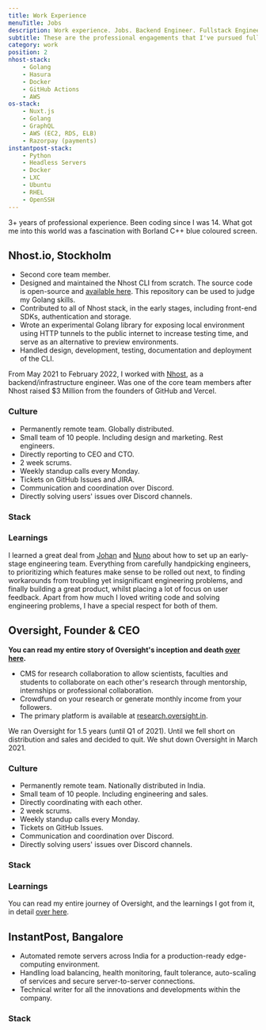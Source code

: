 ```yaml
---
title: Work Experience
menuTitle: Jobs
description: Work experience. Jobs. Backend Engineer. Fullstack Engineer. Golang Engineer. Golang, GraphQL & NuxtJS.
subtitle: These are the professional engagements that I've pursued full-time.
category: work
position: 2
nhost-stack:
    - Golang 
    - Hasura
    - Docker
    - GitHub Actions 
    - AWS 
os-stack:
    - Nuxt.js
    - Golang
    - GraphQL
    - AWS (EC2, RDS, ELB)
    - Razorpay (payments)
instantpost-stack:
    - Python
    - Headless Servers
    - Docker
    - LXC
    - Ubuntu
    - RHEL
    - OpenSSH
---
```


<alert type="success">
3+ years of professional experience. Been coding since I was 14. What got me into this world was a fascination with Borland C++ blue coloured screen.
</alert>

## Nhost.io, Stockholm

- Second core team member.
- Designed and maintained the Nhost CLI from scratch. The source code is open-source and [available here](https://github.com/nhost/cli). This repository can be used to judge my Golang skills.
- Contributed to all of Nhost stack, in the early stages, including front-end SDKs, authentication and storage.
- Wrote an experimental Golang library for exposing local environment using HTTP tunnels to the public internet to increase testing time, and serve as an alternative to preview environments.
- Handled design, development, testing, documentation and deployment of the CLI.

<alert type="info">

From May 2021 to February 2022, I worked with [Nhost](https://nhost.io/), as a backend/infrastructure engineer. Was one of the core team members after Nhost raised $3 Million from the founders of GitHub and Vercel.

</alert>

### Culture

- Permanently remote team. Globally distributed.
- Small team of 10 people. Including design and marketing. Rest engineers.
- Directly reporting to CEO and CTO.
- 2 week scrums.
- Weekly standup calls every Monday.
- Tickets on GitHub Issues and JIRA.
- Communication and coordination over Discord. 
- Directly solving users' issues over Discord channels.
### Stack

<list :items="nhost-stack"></list>

### Learnings

I learned a great deal from [Johan](https://twitter.com/elitasson/) and [Nuno](https://twitter.com/nunopato) about how to set up an early-stage engineering team. Everything from carefully handpicking engineers, to prioritizing which features make sense to be rolled out next, to finding workarounds from troubling yet insignificant engineering problems, and finally building a great product, whilst placing a lot of focus on user feedback. Apart from how much I loved writing code and solving engineering problems, I have a special respect for both of them.
## Oversight, Founder & CEO

<b>

You can read my entire story of Oversight's inception and death [over here](/oversight).

</b>

- CMS for research collaboration to allow scientists, faculties and students to collaborate on each other's research through mentorship, internships or professional collaboration.
- Crowdfund on your research or generate monthly income from your followers.
- The primary platform is available at [research.oversight.in](https://research.oversight.in).

<alert type="info">

We ran Oversight for 1.5 years (until Q1 of 2021). Until we fell short on distribution and sales and decided to quit. We shut down Oversight in March 2021.

</alert>

### Culture

- Permanently remote team. Nationally distributed in India.
- Small team of 10 people. Including engineering and sales.
- Directly coordinating with each other.
- 2 week scrums.
- Weekly standup calls every Monday.
- Tickets on GitHub Issues.
- Communication and coordination over Discord. 
- Directly solving users' issues over Discord channels.

### Stack

<list :items="os-stack"></list>

### Learnings

You can read my entire journey of Oversight, and the learnings I got from it, in detail [over here](/oversight).
## InstantPost, Bangalore

- Automated remote servers across India for a production-ready edge-computing environment. 
- Handling load balancing, health monitoring, fault tolerance, auto-scaling of services and secure server-to-server connections.
- Technical writer for all the innovations and developments within the company.

### Stack

<list :items="instantpost-stack"></list>


